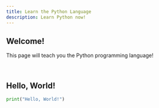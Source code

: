```yaml
---
title: Learn the Python Language
description: Learn Python now!
---
```


## Welcome!

This page will teach you the Python programming language!

<br>

## Hello, World!

```py
print("Hello, World!")
```